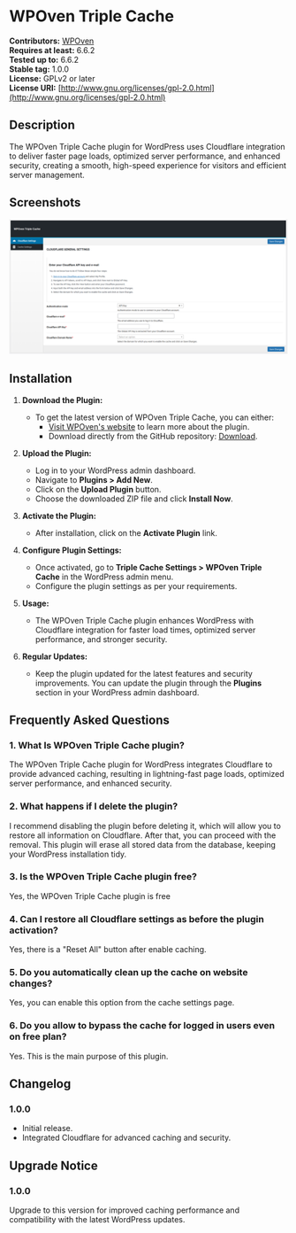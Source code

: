 # WPOven Triple Cache

**Contributors:** [WPOven](https://www.wpoven.com/)  
**Requires at least:** 6.6.2  
**Tested up to:** 6.6.2  
**Stable tag:** 1.0.0  
**License:** GPLv2 or later  
**License URI:** [http://www.gnu.org/licenses/gpl-2.0.html](http://www.gnu.org/licenses/gpl-2.0.html)  

## Description

The WPOven Triple Cache plugin for WordPress uses Cloudflare integration to deliver faster page loads, optimized server performance, and enhanced security, creating a smooth, high-speed experience for visitors and efficient server management.

## Screenshots
![Triple Cache](https://github.com/baseapp/wpoven_triplecache/blob/main/assets/screenshots/wpoven-triple-cache.png)

## Installation

1. **Download the Plugin:**
   - To get the latest version of WPOven Triple Cache, you can either:
     - [Visit WPOven's website](https://www.wpoven.com/plugins/wpoven-triple-cache) to learn more about the plugin.
     - Download directly from the GitHub repository: [Download](https://github.com/baseapp/wpoven_triplecache/releases/download/1.0.0/wpoven-triple-cache-2024-11-12.zip).


2. **Upload the Plugin:**
   - Log in to your WordPress admin dashboard.
   - Navigate to **Plugins > Add New**.
   - Click on the **Upload Plugin** button.
   - Choose the downloaded ZIP file and click **Install Now**.

3. **Activate the Plugin:**
   - After installation, click on the **Activate Plugin** link.

4. **Configure Plugin Settings:**
   - Once activated, go to **Triple Cache Settings > WPOven Triple Cache** in the WordPress admin menu.
   - Configure the plugin settings as per your requirements.

5. **Usage:**
   - The WPOven Triple Cache plugin enhances WordPress with Cloudflare integration for faster load times, optimized server performance, and stronger security.

6. **Regular Updates:**
   - Keep the plugin updated for the latest features and security improvements. You can update the plugin through the **Plugins** section in your WordPress admin dashboard.

## Frequently Asked Questions

### 1. What Is WPOven Triple Cache plugin?
The WPOven Triple Cache plugin for WordPress integrates Cloudflare to provide advanced caching, resulting in lightning-fast page loads, optimized server performance, and enhanced security.

### 2. What happens if I delete the plugin?
I recommend disabling the plugin before deleting it, which will allow you to restore all information on Cloudflare. After that, you can proceed with the removal. This plugin will erase all stored data from the database, keeping your WordPress installation tidy.

### 3. Is the WPOven Triple Cache plugin free?
Yes, the WPOven Triple Cache plugin is free

### 4. Can I restore all Cloudflare settings as before the plugin activation?
Yes, there is a "Reset All" button after enable caching.

### 5. Do you automatically clean up the cache on website changes?
Yes, you can enable this option from the cache settings page.

### 6. Do you allow to bypass the cache for logged in users even on free plan?
Yes. This is the main purpose of this plugin.

## Changelog

### 1.0.0
- Initial release.
- Integrated Cloudflare for advanced caching and security.

## Upgrade Notice

### 1.0.0
Upgrade to this version for improved caching performance and compatibility with the latest WordPress updates.
